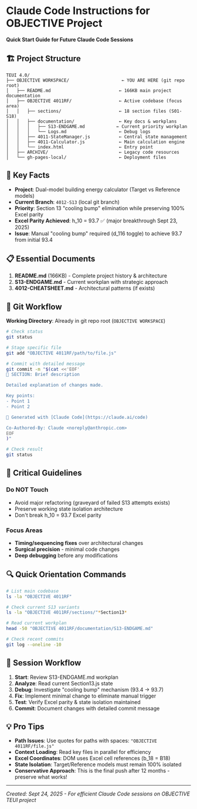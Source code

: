 # Claude Code Instructions for OBJECTIVE Project

**Quick Start Guide for Future Claude Code Sessions**

## 🏗️ Project Structure

```
TEUI 4.0/
├── OBJECTIVE WORKSPACE/                    ← YOU ARE HERE (git repo root)
│   ├── README.md                          ← 166KB main project documentation
│   ├── OBJECTIVE 4011RF/                  ← Active codebase (focus area)
│   │   ├── sections/                      ← 18 section files (S01-S18)
│   │   ├── documentation/                 ← Key docs & workplans
│   │   │   ├── S13-ENDGAME.md            ← Current priority workplan
│   │   │   └── Logs.md                    ← Debug logs
│   │   ├── 4011-StateManager.js           ← Central state management
│   │   ├── 4011-Calculator.js             ← Main calculation engine
│   │   └── index.html                     ← Entry point
│   ├── ARCHIVE/                           ← Legacy code resources
│   └── gh-pages-local/                    ← Deployment files
```

## 🎯 Key Facts

- **Project**: Dual-model building energy calculator (Target vs Reference models)
- **Current Branch**: `4012-S13` (local git branch)
- **Priority**: Section 13 "cooling bump" elimination while preserving 100% Excel parity
- **Excel Parity Achieved**: h_10 = 93.7 ✅ (major breakthrough Sept 23, 2025)
- **Issue**: Manual "cooling bump" required (d_116 toggle) to achieve 93.7 from initial 93.4

## 📋 Essential Documents

1. **README.md** (166KB) - Complete project history & architecture
2. **S13-ENDGAME.md** - Current workplan with strategic approach
3. **4012-CHEATSHEET.md** - Architectural patterns (if exists)

## 🔧 Git Workflow

**Working Directory**: Already in git repo root (`OBJECTIVE WORKSPACE`)

```bash
# Check status
git status

# Stage specific file
git add "OBJECTIVE 4011RF/path/to/file.js"

# Commit with detailed message
git commit -m "$(cat <<'EOF'
🎯 SECTION: Brief description

Detailed explanation of changes made.

Key points:
- Point 1
- Point 2

🤖 Generated with [Claude Code](https://claude.ai/code)

Co-Authored-By: Claude <noreply@anthropic.com>
EOF
)"

# Check result
git status
```

## 🚨 Critical Guidelines

### Do NOT Touch
- Avoid major refactoring (graveyard of failed S13 attempts exists)
- Preserve working state isolation architecture
- Don't break h_10 = 93.7 Excel parity

### Focus Areas
- **Timing/sequencing fixes** over architectural changes
- **Surgical precision** - minimal code changes
- **Deep debugging** before any modifications

## 🔍 Quick Orientation Commands

```bash
# List main codebase
ls -la "OBJECTIVE 4011RF"

# Check current S13 variants
ls -la "OBJECTIVE 4011RF/sections/"*Section13*

# Read current workplan
head -50 "OBJECTIVE 4011RF/documentation/S13-ENDGAME.md"

# Check recent commits
git log --oneline -10
```

## 🎯 Session Workflow

1. **Start**: Review S13-ENDGAME.md workplan
2. **Analyze**: Read current Section13.js state
3. **Debug**: Investigate "cooling bump" mechanism (93.4 → 93.7)
4. **Fix**: Implement minimal change to eliminate manual trigger
5. **Test**: Verify Excel parity & state isolation maintained
6. **Commit**: Document changes with detailed commit message

## 💡 Pro Tips

- **Path Issues**: Use quotes for paths with spaces: `"OBJECTIVE 4011RF/file.js"`
- **Context Loading**: Read key files in parallel for efficiency
- **Excel Coordinates**: DOM uses Excel cell references (b_18 = B18)
- **State Isolation**: Target/Reference models must remain 100% isolated
- **Conservative Approach**: This is the final push after 12 months - preserve what works!

---

*Created: Sept 24, 2025 - For efficient Claude Code sessions on OBJECTIVE TEUI project*